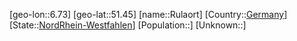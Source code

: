 ﻿---
location: [51.45,6.73]
type: City
tags:
- geo/City


SpocWebEntityId: 33827
isDeleted: false
confidential: public

---
[geo-lon::6.73]
[geo-lat::51.45]
[name::Rulaort]
[Country::[Germany](geo/Continent/Europe/Germany.md)]
[State::[NordRhein-Westfahlen](NordRhein-Westfahlen)]
[Population::]
[Unknown::]

